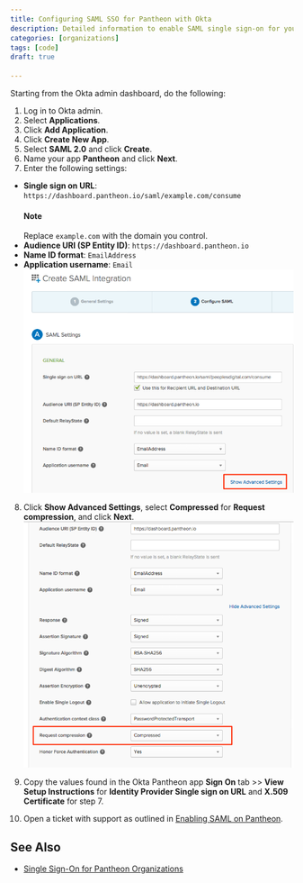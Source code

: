 ```yaml
---
title: Configuring SAML SSO for Pantheon with Okta
description: Detailed information to enable SAML single sign-on for your organization with Okta.
categories: [organizations]
tags: [code]
draft: true

---
```

Starting from the Okta admin dashboard, do the following:

1. Log in to Okta admin.
2. Select **Applications**.
3. Click **Add Application**.
4. Click **Create New App**.
5. Select **SAML 2.0** and click **Create**.
6. Name your app **Pantheon** and click **Next**.
7. Enter the following settings:

- **Single sign on URL**:   `https://dashboard.pantheon.io/saml/example.com/consume`  
    <div class="alert alert-info" role="alert">
    <h4>Note</h4>
    Replace <code>example.com</code> with the domain you control.</div>
- **Audience URI (SP Entity ID)**: `https://dashboard.pantheon.io`
- **Name ID format**: `EmailAddress`
- **Application username**: `Email`
  ![Okta settings](/source/docs/assets/images/okta-4.png)
8.  Click **Show Advanced Settings**, select **Compressed** for **Request compression**, and click **Next**.
 ![Okta settings](/source/docs/assets/images/okta-5.png)

9. Copy the values found in the Okta Pantheon app **Sign On** tab >> **View Setup Instructions** for **Identity Provider Single sign on URL** and **X.509 Certificate** for step 7.

10. Open a ticket with support as outlined in [Enabling SAML on Pantheon](/docs/sso/#enable-saml-on-pantheon).

## See Also
* [Single Sign-On for Pantheon Organizations](/docs/sso/)
